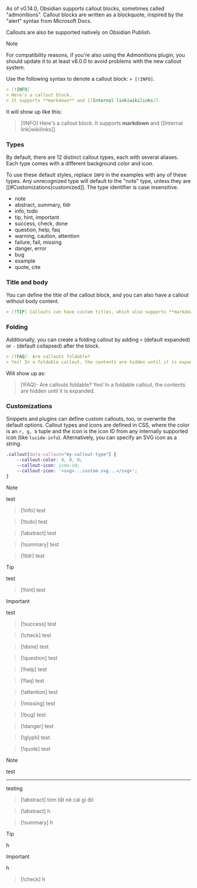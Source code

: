 As of v0.14.0, Obsidian supports callout blocks, sometimes called "admonitions". Callout blocks are written as a blockquote, inspired by the "alert" syntax from Microsoft Docs.

Callouts are also be supported natively on Obsidian Publish.

> [!NOTE]
> For compatibility reasons, if you're also using the Admonitions plugin, you should update it to at least v8.0.0 to avoid problems with the new callout system.

Use the following syntax to denote a callout block: `> [!INFO]`.

```markdown
> [!INFO]
> Here's a callout block.
> It supports **markdown** and [[Internal link|wikilinks]].
```

It will show up like this:
> [!INFO]
> Here's a callout block.
> It supports **markdown** and [[Internal link|wikilinks]].

### Types

By default, there are 12 distinct callout types, each with several aliases. Each type comes with a different background color and icon.

To use these default styles, replace `INFO` in the examples with any of these types. Any unrecognized type will default to the "note" type, unless they are [[#Customizations|customized]]. The type identifier is case insensitive.

- note
- abstract, summary, tldr
- info, todo
- tip, hint, important
- success, check, done
- question, help, faq
- warning, caution, attention
- failure, fail, missing
- danger, error
- bug
- example
- quote, cite

### Title and body

You can define the title of the callout block, and you can also have a callout without body content.

```markdown
> [!TIP] Callouts can have custom titles, which also supports **markdown**!
```

### Folding

Additionally, you can create a folding callout by adding `+` (default expanded) or `-` (default collapsed) after the block.

```markdown
> [!FAQ]- Are callouts foldable?
> Yes! In a foldable callout, the contents are hidden until it is expanded.
```

Will show up as:

> [!FAQ]- Are callouts foldable?
> Yes! In a foldable callout, the contents are hidden until it is expanded.

### Customizations

Snippets and plugins can define custom callouts, too, or overwrite the default options. Callout types and icons are defined in CSS, where the color is an `r, g, b` tuple and the icon is the icon ID from any internally supported icon (like `lucide-info`). Alternatively, you can specify an SVG icon as a string.

```CSS
.callout[data-callout="my-callout-type"] {
    --callout-color: 0, 0, 0;
    --callout-icon: icon-id;
    --callout-icon: '<svg>...custom svg...</svg>';
}
```

> [!note] 
> test

> [!info] 
> test

> [!todo] 
>  test

> [!abstract] 
> test

> [!summary] 
>  test

> [!tldr] 
>  test

> [!tip] 
>  test

> [!hint] 
>  test

> [!important] 
>  test

> [!success] 
>  test

> [!check] 
>  test

> [!done] 
>  test

> [!question] 
>  test

> [!help] 
>  test

> [!faq] 
>  test

> [!attention] 
>  test

 > [!missing] 
>  test

> [!bug] 
>  test

> [!danger] 
>  test

> [!glyph] 
>  test

> [!quote] 
>  test

> [!note] 
>  test

---
testing

> [!abstract] tóm tắt nè 
>  cái gì đó  

> [!abstract] 
> h 

> [!summary] 
> h
> 

> [!tip] 
> h
>

> [!important] 
>h
>

> [!check] 
> h
> 

